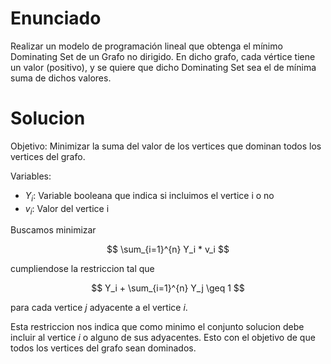 # Enunciado

Realizar un modelo de programación lineal que obtenga el mínimo Dominating Set de un Grafo no dirigido. En dicho
grafo, cada vértice tiene un valor (positivo), y se quiere que dicho Dominating Set sea el de mínima suma de dichos
valores.

# Solucion

Objetivo: Minimizar la suma del valor de los vertices que dominan todos los vertices del grafo.

Variables:
- $Y_i$: Variable booleana que indica si incluimos el vertice i o no
- $v_i$: Valor del vertice i

Buscamos minimizar 

$$
\sum_{i=1}^{n} Y_i * v_i
$$

cumpliendose la restriccion tal que

$$
Y_i + \sum_{i=1}^{n} Y_j \geq 1
$$

para cada vertice $j$ adyacente a el vertice $i$.

Esta restriccion nos indica que como minimo el conjunto solucion debe incluir al vertice $i$ o alguno de sus adyacentes. Esto con el objetivo de que todos los vertices del grafo sean dominados.

